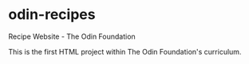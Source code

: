 # odin-recipes
Recipe Website - The Odin Foundation

This is the first HTML project within The Odin Foundation's curriculum. 


